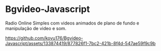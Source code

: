 # Bgvideo-Javascript
Radio Online Simples com videos animados de plano de fundo e manipulação de video e som.


https://github.com/kovu176/Bgvideo-Javascript/assets/133874419/877826f1-7bc2-421b-8f4d-547ae59f9c9b
